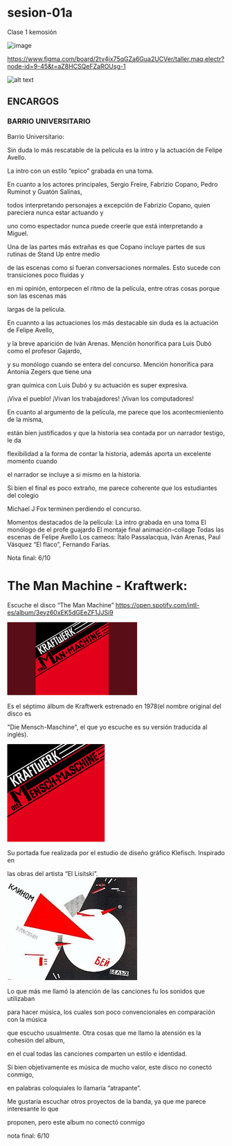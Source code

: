 # sesion-01a

Clase 1 kemosión

![image](https://github.com/user-attachments/assets/60ea94ea-d153-4ae9-a926-19c0af8f4403)

https://www.figma.com/board/2tv4jx75qGZa6Gua2UCVer/taller.maq.electr?node-id=9-45&t=aZ8HCSQeFZaROUsg-1

![alt text](tme-c1-links.png)


## ENCARGOS 

### BARRIO UNIVERSITARIO

Barrio Universitario:
 
Sin duda lo más rescatable de la película es la intro y la actuación de Felipe Avello.

La intro con un estilo “epico” grabada en una toma. 

En cuanto a los actores principales, Sergio Freire, Fabrizio Copano, Pedro Ruminot y Guatón Salinas,

todos interpretando personajes a excepción de Fabrizio Copano, quien pareciera nunca estar actuando y

uno como espectador nunca puede creerle que está interpretando a Miguel.

Una de las partes más extrañas es que Copano incluye partes de sus rutinas de Stand Up entre medio

de las escenas como si fueran conversaciones normales. Esto sucede con transiciones poco fluidas y

en mi opinión, entorpecen el ritmo de la película, entre otras cosas porque son las escenas más

largas de la película.

En cuannto a las actuaciones los más destacable sin duda es la actuación de Felipe Avello,

y la breve aparición de Iván Arenas. Mención honorífica para Luis Dubó como el profesor Gajardo,

y su monólogo cuando se entera del concurso. Mención honorífica para Antonia Zegers que tiene una

gran química con Luis Dubó y su actuación es super expresiva.

¡Viva el pueblo! ¡Vivan los trabajadores! ¡Vivan los computadores!

En cuanto al argumento de la película, me parece que los acontecmieniento de la misma,

están bien justificados y que la historia sea contada por un narrador testigo, le da

flexibilidad a la forma de contar la historia, además aporta un excelente momento cuando

el narrador se incluye a si mismo en la historia. 

Si bien el final es poco extraño, me parece coherente que los estudiantes del colegio

Michael J Fox terminen perdiendo el concurso.


Momentos destacados de la película: 
La intro grabada en una toma
El monólogo de el profe guajardo
El montaje final animación-collage
Todas las escenas de Felipe Avello
Los cameos: Ítalo Passalacqua, Iván Arenas, Paul Vásquez “El flaco”, Fernando Farías.

Nota final: 6/10

# The Man Machine - Kraftwerk:

Escuche el disco “The Man Machine”
https://open.spotify.com/intl-es/album/3eyz60xEK5dGEeZF1JJSi9 

![alt text](theManMachine.png)

Es el séptimo álbum de Kraftwerk estrenado en 1978(el nombre original del disco es

"Die Mensch-Maschine", el que yo escuche es su versión traducida al inglés).

![alt text](theManMachine-og.png)

Su portada fue realizada por el estudio de diseño gráfico Klefisch. Inspirado en

las obras del artista “El Lisitski”. ![alt text](lisitski.jpg)

Lo que más me llamó la atención de las canciones fu los sonidos que utilizaban

para hacer música, los cuales son poco convencionales en comparación con la música

que escucho usualmente. Otra cosas que me llamo la atensión es la cohesión del album,

en el cual todas las canciones comparten un estilo e identidad. 

Si bien objetivamente es música de mucho valor, este disco no conectó conmigo,

en palabras coloquiales lo llamaría “atrapante”. 

Me gustaría escuchar otros proyectos de la banda, ya que me parece interesante lo que

proponen, pero este album no conectó conmigo

nota final: 6/10
